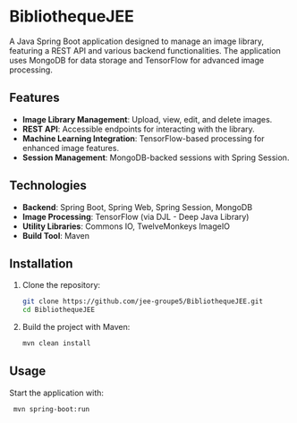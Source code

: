 # BibliothequeJEE

A Java Spring Boot application designed to manage an image library, featuring a REST API and various backend functionalities. The application uses MongoDB for data storage and TensorFlow for advanced image processing.

## Features

- **Image Library Management**: Upload, view, edit, and delete images.
- **REST API**: Accessible endpoints for interacting with the library.
- **Machine Learning Integration**: TensorFlow-based processing for enhanced image features.
- **Session Management**: MongoDB-backed sessions with Spring Session.

## Technologies

- **Backend**: Spring Boot, Spring Web, Spring Session, MongoDB
- **Image Processing**: TensorFlow (via DJL - Deep Java Library)
- **Utility Libraries**: Commons IO, TwelveMonkeys ImageIO
- **Build Tool**: Maven

## Installation

1. Clone the repository:
   ```bash
   git clone https://github.com/jee-groupe5/BibliothequeJEE.git
   cd BibliothequeJEE

2. Build the project with Maven:
   ```bash
   mvn clean install

## Usage

Start the application with:
   ```bash
    mvn spring-boot:run
